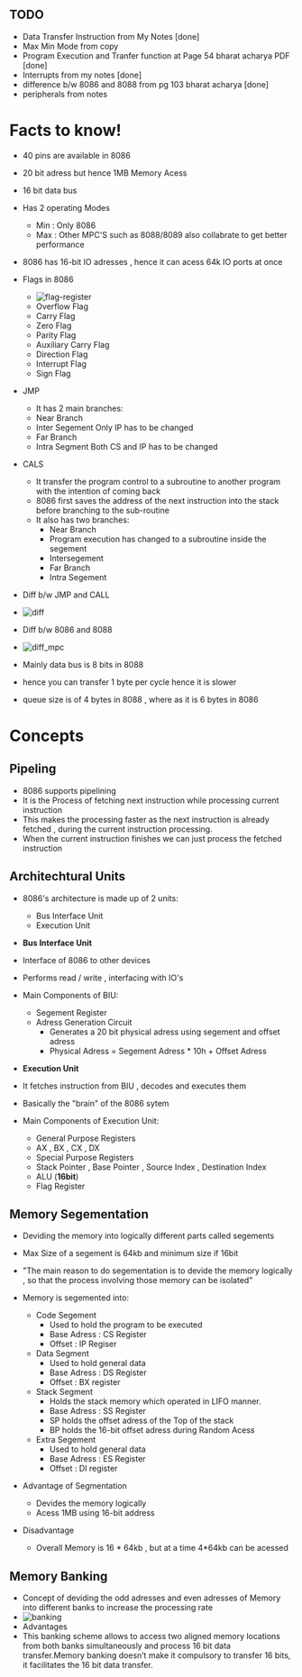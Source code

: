 ## TODO
- Data Transfer Instruction from My Notes [done]
- Max Min Mode from copy 
- Program Execution and Tranfer function at Page 54 bharat acharya PDF [done]
- Interrupts from my notes [done]
- difference b/w 8086 and 8088 from pg 103 bharat acharya [done]
- peripherals from notes 

# Facts to know!

- 40 pins are available in 8086
- 20 bit adress but hence 1MB Memory Acess
- 16 bit data bus
- Has 2 operating Modes
  - Min : Only 8086
  - Max : Other MPC'S such as 8088/8089 also collabrate to get better performance
- 8086 has 16-bit IO adresses , hence it can acess 64k IO ports at once
- Flags in 8086
    - ![flag-register](flag-register.jpg)
    - Overflow Flag
    - Carry Flag
    - Zero Flag
    - Parity Flag
    - Auxiliary Carry Flag
    - Direction Flag
    - Interrupt Flag
    - Sign Flag
- JMP
    - It has 2 main branches:
    - Near Branch
     - Inter Segement Only IP has to be changed
    - Far Branch
     - Intra Segment Both CS and IP has to be changed
- CALS
   - It transfer the program control to a subroutine to another program with the intention of coming back
   - 8086 first saves the address of the next instruction into the stack before branching to the sub-routine
   - It also has two branches:
     - Near Branch
      - Program execution has changed to a subroutine inside the segement
      - Intersegement
     - Far Branch
      - Intra Segement

- Diff b/w JMP and CALL
 - ![diff](diff.jpg)

- Diff b/w 8086 and 8088
 - ![diff_mpc](diff_mpc.jpg)
 - Mainly data bus is 8 bits in 8088
 - hence you can transfer 1 byte per cycle hence it is slower
 - queue size is of 4 bytes in 8088 , where as it is 6 bytes in 8086


# Concepts

Pipeling
--------
- 8086 supports pipelining
- It is the Process of fetching next instruction while processing current instruction
- This makes the processing faster as the next instruction is already fetched , during the current instruction processing.
- When the current instruction finishes we can just process the fetched instruction

Architechtural Units
--------------------
- 8086's architecture is made up of 2 units:
  - Bus Interface Unit
  - Execution Unit

- **Bus Interface Unit**
 - Interface of 8086 to other devices
 - Performs read / write , interfacing with IO's
 - Main Components of BIU:
    - Segement Register
    - Adress Generation Circuit
        - Generates a 20 bit physical adress using segement and offset adress
        - Physical Adress = Segement Adress * 10h + Offset Adress

- **Execution Unit**
 - It fetches instruction from BIU , decodes and executes them
 - Basically the "brain" of the 8086 sytem
 - Main Components of Execution Unit:
    - General Purpose Registers
    - AX , BX , CX , DX
    - Special Purpose Registers
    - Stack Pointer , Base Pointer , Source Index , Destination Index
    - ALU (**16bit**)
    - Flag Register

Memory Segementation
--------------------
- Deviding the memory into logically different parts called segements
- Max Size of a segement is 64kb and minimum size if 16bit
- "The main reason to do segementation is to devide the memory logically , so that the process involving those memory can be isolated"
- Memory is segemented into:
    - Code Segement
      - Used to hold the program to be executed
      - Base Adress : CS Register
      - Offset : IP Regiser
    - Data Segment
      - Used to hold general data
      - Base Adress : DS Register
      - Offset : BX register
    - Stack Segment
      - Holds the stack memory which operated in LIFO manner.
      - Base Adress : SS Register
      - SP holds the offset adress of the Top of the stack
      - BP holds the 16-bit offset adress during Random Acess
    - Extra Segement
      - Used to hold general data
      - Base Adress : ES Register
      - Offset : DI register

- Advantage of Segmentation
    - Devides the memory logically
    - Acess 1MB using 16-bit address
- Disadvantage
    - Overall Memory is 16 * 64kb , but at a time 4*64kb can be acessed

Memory Banking
--------------
- Concept of deviding the odd adresses and even adresses of Memory into different banks to increase the processing rate
- ![banking](banking.jpg)
- Advantages
 - This banking scheme allows to access two aligned memory locations from both banks simultaneously and process 16 bit data transfer.Memory banking doesn’t make it compulsory to transfer 16 bits, it facilitates the 16 bit data transfer.


